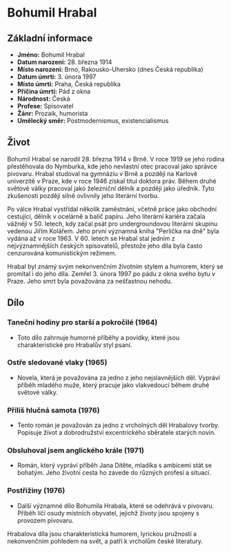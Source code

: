 # Bohumil Hrabal

## Základní informace

- **Jméno:** Bohumil Hrabal
- **Datum narození:** 28. března 1914
- **Místo narození:** Brno, Rakousko-Uhersko (dnes Česká republika)
- **Datum úmrtí:** 3. února 1997
- **Místo úmrtí:** Praha, Česká republika
- **Příčina úmrtí:** Pád z okna
- **Národnost:** Česká
- **Profese:** Spisovatel
- **Žánr:** Prozaik, humorista
- **Umělecký směr:** Postmodernismus, existencialismus

## Život

Bohumil Hrabal se narodil 28. března 1914 v Brně. V roce 1919 se jeho rodina přestěhovala do Nymburka, kde jeho nevlastní otec pracoval jako správce pivovaru. Hrabal studoval na gymnáziu v Brně a později na Karlově univerzitě v Praze, kde v roce 1946 získal titul doktora práv. Během druhé světové války pracoval jako železniční dělník a později jako úředník. Tyto zkušenosti později silně ovlivnily jeho literární tvorbu.

Po válce Hrabal vystřídal několik zaměstnání, včetně práce jako obchodní cestující, dělník v ocelárně a balič papíru. Jeho literární kariéra začala vážněji v 50. letech, kdy začal psát pro undergroundovou literární skupinu vedenou Jiřím Kolářem. Jeho první významná kniha "Perlička na dně" byla vydána až v roce 1963. V 60. letech se Hrabal stal jedním z nejvýznamnějších českých spisovatelů, přestože jeho díla byla často cenzurována komunistickým režimem.

Hrabal byl známý svým nekonvenčním životním stylem a humorem, který se promítal i do jeho díla. Zemřel 3. února 1997 po pádu z okna svého bytu v Praze. Jeho smrt byla považována za nešťastnou nehodu.

## Dílo

### Taneční hodiny pro starší a pokročilé (1964)
- Toto dílo zahrnuje humorné příběhy a povídky, které jsou charakteristické pro Hrabalův styl psaní.

### Ostře sledované vlaky (1965)
- Novela, která je považována za jedno z jeho nejslavnějších děl. Vypráví příběh mladého muže, který pracuje jako vlakvedoucí během druhé světové války.

### Příliš hlučná samota (1976)
- Tento román je považován za jedno z vrcholných děl Hrabalovy tvorby. Popisuje život a dobrodružství excentrického sběratele starých novin.

### Obsluhoval jsem anglického krále (1971)
- Román, který vypráví příběh Jana Dítěte, mladíka s ambicemi stát se bohatým. Jeho životní cesta ho zavede do různých profesí a situací.

### Postřižiny (1976)
- Další významné dílo Bohumila Hrabala, které se odehrává v pivovaru. Příběh líčí osudy místních obyvatel, jejichž životy jsou spojeny s provozem pivovaru.

Hrabalova díla jsou charakteristická humorem, lyrickou pružností a nekonvenčním pohledem na svět, a patří k vrcholům české literatury.